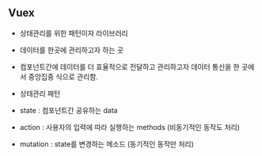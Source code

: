 ## Vuex

- 상태관리를 위한 패턴이자 라이브러리
- 데이터를 한곳에 관리하고자 하는 곳
- 컴포넌트간에 데이터를 더 효율적으로 전달하고 관리하고자 데이터 통신을 한 곳에서 중앙집중 식으로 관리함.



- 상태관리 패턴
- state : 컴포넌트간 공유하는 data
- action : 사용자의 입력에 따라 실행하는 methods (비동기적인 동작도 처리)
- mutation : state를 변경하는 메소드 (동기적인 동작만 처리)